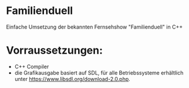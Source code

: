 # Familienduell
Einfache Umsetzung der bekannten Fernsehshow "Familienduell" in C++

# Vorraussetzungen:
- C++ Compiler
- die Grafikausgabe basiert auf SDL, für alle Betriebssysteme erhältlich unter https://www.libsdl.org/download-2.0.php.
